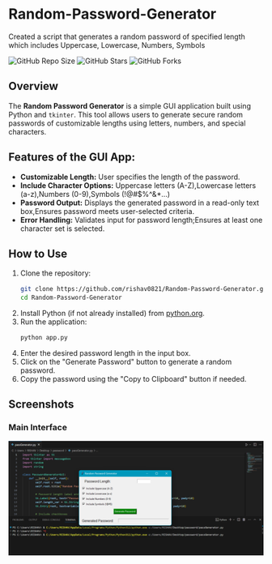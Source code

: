 # Random-Password-Generator
Created a script that generates a random password of specified length which includes Uppercase, Lowercase, Numbers, Symbols

![GitHub Repo Size](https://img.shields.io/github/repo-size/rishav0821/Random-Password-Generator)
![GitHub Stars](https://img.shields.io/github/stars/rishav0821/Random-Password-Generator?style=social)
![GitHub Forks](https://img.shields.io/github/forks/rishav0821/Random-Password-Generator?style=social)

## Overview
The **Random Password Generator** is a simple GUI application built using Python and `tkinter`. This tool allows users to generate secure random passwords of customizable lengths using letters, numbers, and special characters.

## Features of the GUI App:

- **Customizable Length:** User specifies the length of the password.
- **Include Character Options:** Uppercase letters (A-Z),Lowercase letters (a-z),Numbers (0-9),Symbols (!@#$%^&*...)
- **Password Output:** Displays the generated password in a read-only text box,Ensures password meets user-selected criteria.
- **Error Handling:** Validates input for password length;Ensures at least one character set is selected.

## How to Use
1. Clone the repository:
    ```bash
    git clone https://github.com/rishav0821/Random-Password-Generator.git
    cd Random-Password-Generator
    ```
2. Install Python (if not already installed) from [python.org](https://www.python.org/).
3. Run the application:
    ```bash
    python app.py
    ```
4. Enter the desired password length in the input box.
5. Click on the "Generate Password" button to generate a random password.
6. Copy the password using the "Copy to Clipboard" button if needed.

## Screenshots
### Main Interface
![Main Interface](https://github.com/rishav0821/Random-Password-Generator/blob/main/Assets/Screenshot%202024-11-26%20013838.png)

